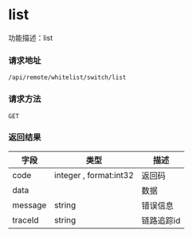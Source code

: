 # list
功能描述：list

### 请求地址
```
/api/remote/whitelist/switch/list
```

### 请求方法
`GET`




### 返回结果
| 字段 | 类型 | 描述 |
| -------- | -------- | -------- |
| code     | integer , format:int32  | 返回码 |
| data     |    | 数据 |
| message     | string   | 错误信息 |
| traceId     | string   | 链路追踪id |

